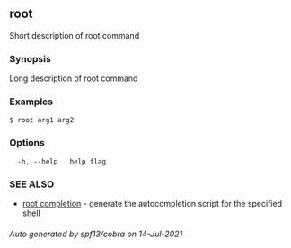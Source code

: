 ## root

Short description of root command

### Synopsis

Long description of root command

### Examples

```
$ root arg1 arg2
```

### Options

```
  -h, --help   help flag
```

### SEE ALSO

* [root completion](root_completion.md)	 - generate the autocompletion script for the specified shell

###### Auto generated by spf13/cobra on 14-Jul-2021
